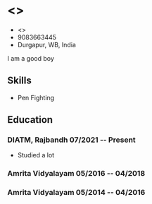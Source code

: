 # <>

- <>
- 9083663445
- Durgapur, WB, India

I am a good boy


## Skills
  - Pen Fighting


## Education

### <span>DIATM, Rajbandh</span> <span>07/2021 -- Present</span>

  - Studied a lot

### <span>Amrita Vidyalayam</span> <span>05/2016 -- 04/2018</span>


### <span>Amrita Vidyalayam</span> <span>05/2014 -- 04/2016</span>






